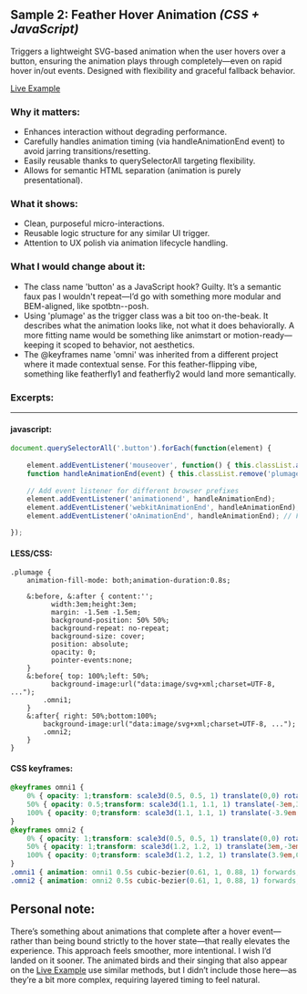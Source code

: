 ## Sample 2: Feather Hover Animation *(CSS + JavaScript)*

Triggers a lightweight SVG-based animation when the user hovers over a button, ensuring the animation plays through completely—even on rapid hover in/out events. Designed with flexibility and graceful fallback behavior.

[Live Example](https://www.atlantapds.com/)

### Why it matters:
- Enhances interaction without degrading performance.
- Carefully handles animation timing (via handleAnimationEnd event) to avoid jarring transitions/resetting.
- Easily reusable thanks to querySelectorAll targeting flexibility.
- Allows for semantic HTML separation (animation is purely presentational).

### What it shows:
- Clean, purposeful micro-interactions.
- Reusable logic structure for any similar UI trigger.
- Attention to UX polish via animation lifecycle handling.

### What I would change about it:
- The class name 'button' as a JavaScript hook? Guilty. It’s a semantic faux pas I wouldn't repeat—I’d go with something more modular and BEM-aligned, like spotbtn--posh.
- Using 'plumage' as the trigger class was a bit too on-the-beak. It describes what the animation looks like, not what it does behaviorally. A more fitting name would be something like animstart or motion-ready—keeping it scoped to behavior, not aesthetics.
- The @keyframes name 'omni' was inherited from a different project where it made contextual sense. For this feather-flipping vibe, something like featherfly1 and featherfly2 would land more semantically.

### Excerpts:
---
#### javascript:
```javascript
document.querySelectorAll('.button').forEach(function(element) {
	
	element.addEventListener('mouseover', function() { this.classList.add('plumage'); });
	function handleAnimationEnd(event) { this.classList.remove('plumage'); }
	
	// Add event listener for different browser prefixes
	element.addEventListener('animationend', handleAnimationEnd);
	element.addEventListener('webkitAnimationEnd', handleAnimationEnd); // For Safari and older Chrome
	element.addEventListener('oAnimationEnd', handleAnimationEnd); // For older Opera

});
```

#### LESS/CSS:
```less
.plumage {
	animation-fill-mode: both;animation-duration:0.8s;
	
	&:before, &:after { content:'';
		  width:3em;height:3em;
		  margin: -1.5em -1.5em;
		  background-position: 50% 50%;
		  background-repeat: no-repeat;
		  background-size: cover;
		  position: absolute;
		  opacity: 0;
		  pointer-events:none;
	}
	&:before{ top: 100%;left: 50%;
		  background-image:url("data:image/svg+xml;charset=UTF-8, ...");
		.omni1;
	}
	&:after{ right: 50%;bottom:100%;
		background-image:url("data:image/svg+xml;charset=UTF-8, ...");
		.omni2;
	}
}
```

#### CSS keyframes:
```css
@keyframes omni1 {
	0% { opacity: 1;transform: scale3d(0.5, 0.5, 1) translate(0,0) rotate(9deg);transition-timing-function:cubic-bezier(0.34, 1.56, 0.64, 1); }
	50% { opacity: 0.5;transform: scale3d(1.1, 1.1, 1) translate(-3em,3em) rotate(-18deg);transition-timing-function:cubic-bezier(0.34, 1.56, 0.64, 1); }
	100% { opacity: 0;transform: scale3d(1.1, 1.1, 1) translate(-3.9em,0) rotate(-180+45deg); }
}
@keyframes omni2 {
	0% { opacity: 1;transform: scale3d(0.5, 0.5, 1) translate(0,0) rotate(-9deg);transition-timing-function:cubic-bezier(0.34, 1.56, 0.64, 1); }
	50% { opacity: 1;transform: scale3d(1.2, 1.2, 1) translate(3em,-3em) rotate(18deg);transition-timing-function:cubic-bezier(0.34, 1.56, 0.64, 1); } 
	100% { opacity: 0;transform: scale3d(1.2, 1.2, 1) translate(3.9em,0) rotate(180+45deg); }
}
.omni1 { animation: omni1 0.5s cubic-bezier(0.61, 1, 0.88, 1) forwards; }//before
.omni2 { animation: omni2 0.5s cubic-bezier(0.61, 1, 0.88, 1) forwards; }//after
```

## Personal note:
There’s something about animations that complete after a hover event—rather than being bound strictly to the hover state—that really elevates the experience. This approach feels smoother, more intentional. I wish I’d landed on it sooner. The animated birds and their singing that also appear on the [Live Example](atlantapds.com) use similar methods, but I didn’t include those here—as they’re a bit more complex, requiring layered timing to feel natural.
